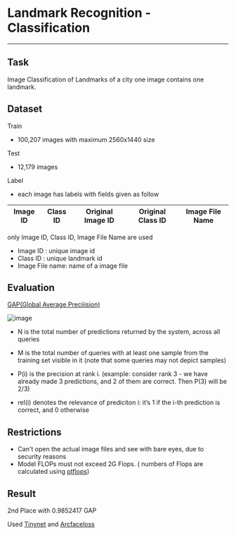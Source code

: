# Landmark Recognition - Classification
----

Task
----
Image Classification of Landmarks of a city
one image contains one landmark.

Dataset
----
Train
- 100,207 images with maximum 2560x1440 size

Test
- 12,179 images

Label
- each image has labels with fields given as follow

Image ID | Class ID | Original Image ID | Original Class ID | Image File Name
-- | -- | -- | -- | --

only Image ID, Class ID, Image File Name are used
- Image ID : unique image id
- Class ID : unique landmark id
- Image File name: name of a image file

Evaluation
----
[GAP(Global Average Preciiision)](https://evaluations.readthedocs.io/en/latest/kaggle_2020/global_average_precision.html)

![image](https://user-images.githubusercontent.com/65278309/229817368-17a959ce-1d36-48f2-8e85-55f3af74912f.png)
- N is the total number of predictions returned by the system, across all queries

- M is the total number of queries with at least one sample from the training set visible in it (note that some queries may not depict samples)

- P(i) is the precision at rank i. (example: consider rank 3 - we have already made 3 predictions, and 2 of them are correct. Then P(3) will be 2/3)

- rel(i) denotes the relevance of prediciton i: it’s 1 if the i-th prediction is correct, and 0 otherwise

Restrictions
----
- Can't open the actual image files and see with bare eyes, due to security reasons 
- Model FLOPs must not exceed 2G Flops. ( numbers of Flops are calculated using [ptflops](https://github.com/sovrasov/flops-counter.pytorch))

Result
----
2nd Place with 0.9852417 GAP

Used [Tinynet](https://arxiv.org/abs/2010.14819v2) and [Arcfaceloss](https://openaccess.thecvf.com/content_CVPR_2019/papers/Deng_ArcFace_Additive_Angular_Margin_Loss_for_Deep_Face_Recognition_CVPR_2019_paper.pdf)

